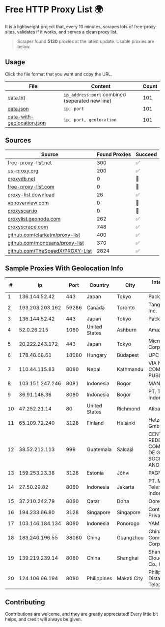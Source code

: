 
# Free HTTP Proxy List 🌍

It is a lightweight project that, every 10 minutes, scrapes lots of free-proxy sites, validates if it works, and serves a clean proxy list.


> Scraper found **5130** proxies at the latest update. Usable proxies are below.

## Usage

Click the file format that you want and copy the URL.


|File|Content|Count|
|----|-------|-----|
|[data.txt](https://raw.githubusercontent.com/themiralay/Proxy-List-World/master/data.txt)|`ip_address:port` combined (seperated new line)|101|
|[data.json](https://raw.githubusercontent.com/themiralay/Proxy-List-World/master/data.json)|`ip, port`|101|
|[data-with-geolocation.json](https://raw.githubusercontent.com/themiralay/Proxy-List-World/master/data-with-geolocation.json)|`ip, port, geolocation`|101|

## Sources

|Source|Found Proxies|Succeed|
|------|-------------|-------|
|[free-proxy-list.net](https://free-proxy-list.net)|300|✅|
|[us-proxy.org](https://www.us-proxy.org)|200|✅|
|[proxydb.net](http://proxydb.net)|0|🚫|
|[free-proxy-list.com](https://free-proxy-list.com/?page=&port=&type%5B%5D=http&type%5B%5D=https&up_time=0&search=Search)|0|🚫|
|[proxy-list.download](https://www.proxy-list.download/HTTP)|26|✅|
|[vpnoverview.com](https://vpnoverview.com/privacy/anonymous-browsing/free-proxy-servers)|0|🚫|
|[proxyscan.io](https://www.proxyscan.io)|0|🚫|
|[proxylist.geonode.com](https://proxylist.geonode.com/api/proxy-list?limit=300&page=1&sort_by=lastChecked&sort_type=desc&protocols=http,https)|262|✅|
|[proxyscrape.com](https://api.proxyscrape.com/v2/?request=displayproxies&protocol=http&timeout=10000&country=all&ssl=all&anonymity=all)|748|✅|
|[github.com/clarketm/proxy-list](https://raw.githubusercontent.com/clarketm/proxy-list/master/proxy-list-raw.txt)|400|✅|
|[github.com/monosans/proxy-list](https://raw.githubusercontent.com/monosans/proxy-list/main/proxies/http.txt)|370|✅|
|[github.com/TheSpeedX/PROXY-List](https://raw.githubusercontent.com/TheSpeedX/PROXY-List/master/http.txt)|2824|✅|


## Sample Proxies With Geolocation Info

|#|Ip|Port|Country|City|Internet Service Provider|
|-|--|----|-------|----|-------------------------|
|1|136.144.52.42|443|Japan|Tokyo|Packet Host, Inc.|
|2|193.203.203.162|59286|Canada|Toronto|Tangram Canada Inc.|
|3|136.144.52.42|443|Japan|Tokyo|Packet Host, Inc.|
|4|52.0.26.215|1080|United States|Ashburn|Amazon.com, Inc.|
|5|20.222.243.172|443|Japan|Tokyo|Microsoft Corporation|
|6|178.48.68.61|18080|Hungary|Budapest|UPC|
|7|110.44.115.83|8080|Nepal|Kathmandu|VIA NET COMMUNICATION PUBLIC LIMITED|
|8|103.151.247.246|8081|Indonesia|Bogor|MANAKARRANET|
|9|36.91.148.36|8080|Indonesia|Bogor|PT. Telekomunikasi Indonesia|
|10|47.252.21.14|80|United States|Richmond|Alibaba.com LLC|
|11|65.109.72.240|3128|Finland|Helsinki|Hetzner Online GmbH|
|12|38.52.212.113|999|Guatemala|Salcajá|CENTRAL DE REDES Y COMUNICACIONES DE GUATEMALA, SOCIEDAD ANONIMA|
|13|159.253.23.38|3128|Estonia|Jõhvi|PAGM network|
|14|27.50.29.82|8080|Indonesia|Jakarta|PT. Mora Telematika Indonesia|
|15|37.210.242.79|8080|Qatar|Doha|Ooredoo Q.S.C.|
|16|194.233.66.80|3128|Singapore|Singapore|Contabo Asia Private Limited|
|17|103.146.184.134|8080|Indonesia|Ponorogo|YAMNET|
|18|183.240.196.55|38080|China|Guangzhou|China Mobile Communications Corporation|
|19|139.219.239.14|8080|China|Shanghai|Shanghai Blue Cloud Technology Co., Ltd|
|20|124.106.66.194|8080|Philippines|Makati City|Philippine Long Distance Telephone Co.|



## Contributing

Contributions are welcome, and they are greatly appreciated! Every
little bit helps, and credit will always be given.

